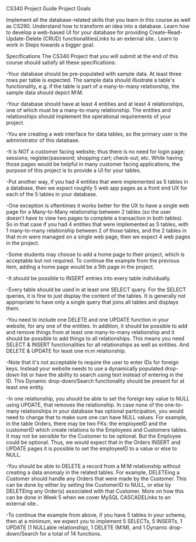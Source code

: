 CS340 Project Guide
Project Goals

Implement all the database-related skills that you learn in this course as well as CS290.
Understand how to transform an idea into a database.
Learn how to develop a web-based UI for your database for providing Create-Read-Update-Delete (CRUD) functionalitiesLinks to an external site..
Learn to work in Steps towards a bigger goal.

Specifications
The CS340 Project that you will submit at the end of this course should satisfy all these specifications:

-Your database should be pre-populated with sample data. At least three rows per table is expected. The sample data should illustrate a table's functionality, e.g. if the table is part of a many-to-many relationship, the sample data should depict M:M.

-Your database should have at least 4 entities and at least 4 relationships, one of which must be a many-to-many relationship.  The entities and relationships should implement the operational requirements of your project.

-You are creating a web interface for data tables, so the primary user is the administrator of this database.
 
  -It is NOT a customer facing website; thus there is no need for login page; sessions; register/password; shopping cart; check-out; etc.  While having those pages would be helpful in many customer facing applications, the purpose of this project is to provide a UI for your tables. 

  -Put another way, if you had 4 entities that were implemented as 5 tables in a database, then we expect roughly 5 web app pages as a front end UX for each of the 5 tables in your database.
 
   -One exception is oftentimes it works better for the UX to have a single web page for a Many-to-Many relationship between 2 tables (so the user doesn't have to view two pages to complete a transaction in both tables). So in that case if you had 4 entities that were implemented as 5 tables, with 1 many-to-many relationship between 2 of those tables, and the 2 tables in that m:m were managed on a single web page, then we expect 4 web pages in the project. 
 
  -Some students may choose to add a home page to their project, which is acceptable but not required. To continue the example from the previous item, adding a home page would be a 5th page in the project. 
 
-It should be possible to INSERT entries into every table individually.

-Every table should be used in at least one SELECT query. For the SELECT queries, it is fine to just display the content of the tables. It is generally not appropriate to have only a single query that joins all tables and displays them.

-You need to include one DELETE and one UPDATE function in your website, for any one of the entities. In addition, it should be possible to add and remove things from at least one many-to-many relationship and it should be possible to add things to all relationships. This means you need SELECT & INSERT functionalities for all relationships as well as entities. And DELETE & UPDATE for least one m:m relationship.

-Note that it's not acceptable to require the user to enter IDs for foreign keys. Instead your website needs to use a dynamically populated drop-down list or have the ability to search using text instead of entering in the ID. This Dynamic drop-down/Search functionality should be present for at least one entity. 

-In one relationship, you should be able to set the foreign key value to NULL using UPDATE, that removes the relationship. In case none of the one-to-many relationships in your database has optional participation, you would need to change that to make sure one can have NULL values. For example, in the table Orders, there may be two FKs: the employeeID and the customerID which create relations to the Employees and Customers tables. It may not be sensible for the Customer to be optional. But the Employee could be optional. Thus, we would expect that in the Orders INSERT and UPDATE pages it is possible to set the employeeID to a value or else to NULL. 

-You should be able to DELETE a record from a M:M relationship without creating a data anomaly in the related tables. For example, DELETEing a Customer should handle any Orders that were made by the Customer. This can be done by either by setting the CustomerID to NULL, or else by DELETEing any Order(s) associated with that Customer. More on how this can be done in Week 5 when we cover MySQL CASCADELinks to an external site.. 

-To continue the example from above, if you have 5 tables in your schema, then at a minimum, we expect you to implement 5 SELECTs, 5 INSERTs, 1 UPDATE (1 NULLable relationship), 1 DELETE (M:M), and 1 Dynamic drop-down/Search for a total of 14 functions. 
